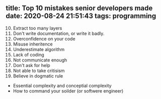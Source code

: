 title: Top 10 mistakes senior developers made
date: 2020-08-24 21:51:43
tags: programming
---

10. Extract too many layers
9. Don't write documentation, or write it badly.
8. Overconfidence on your code
7. Misuse inheritence
6. Underestimate algorithm
5. Lack of coding
4. Not communicate enough
3. Don't ask for help
2. Not able to take critisism
1. Believe in dogmatic rule


- Essential complexity and conceptial complexity
- How to command your soilder (or softwere engineer)